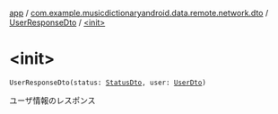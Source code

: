[app](../../index.md) / [com.example.musicdictionaryandroid.data.remote.network.dto](../index.md) / [UserResponseDto](index.md) / [&lt;init&gt;](./-init-.md)

# &lt;init&gt;

`UserResponseDto(status: `[`StatusDto`](../-status-dto/index.md)`, user: `[`UserDto`](../-user-dto/index.md)`)`

ユーザ情報のレスポンス

